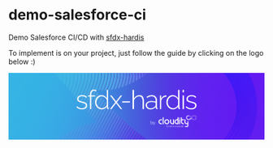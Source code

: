 # demo-salesforce-ci

Demo Salesforce CI/CD with [sfdx-hardis](https://sfdx-hardis.cloudity.com)

To implement is on your project, just follow the guide by clicking on the logo below :)

[![sfdx-hardis by Cloudity Banner](https://github.com/hardisgroupcom/sfdx-hardis/raw/main/docs/assets/images/sfdx-hardis-banner.png)](https://sfdx-hardis.cloudity.com/salesforce-ci-cd-home/)



